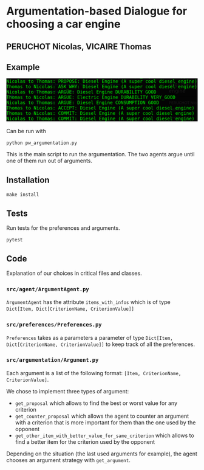 # Argumentation-based Dialogue for choosing a car engine

## PERUCHOT Nicolas, VICAIRE Thomas

## Example

![alt text](example.png)

Can be run with
```python
python pw_argumentation.py
```

This is the main script to run the argumentation. The two agents argue until one of them run out of arguments.

## Installation

```
make install
```

## Tests

Run tests for the preferences and arguments.

```
pytest
```


## Code

Explanation of our choices in critical files and classes.

### `src/agent/ArgumentAgent.py`

`ArgumentAgent` has the attribute `items_with_infos` which is of type `Dict[Item, Dict[CriterionName, CriterionValue]]` 

### `src/preferences/Preferences.py`

`Preferences` takes as a parameters a parameter of type `Dict[Item, Dict[CriterionName, CriterionValue]]` to keep track of all the preferences.

### `src/argumentation/Argument.py`

Each argument is a list of the following format: `[Item, CriterionName, CriterionValue]`.

We chose to implement three types of argument:
- `get_proposal` which allows to find the best or worst value for any criterion
- `get_counter_proposal` which allows the agent to counter an argument with a criterion that is more important for them than the one used by the opponent
- `get_other_item_with_better_value_for_same_criterion` which allows to find a better item for the criterion used by the opponent

Depending on the situation (the last used arguments for example), the agent chooses an argument strategy with `get_argument`.
